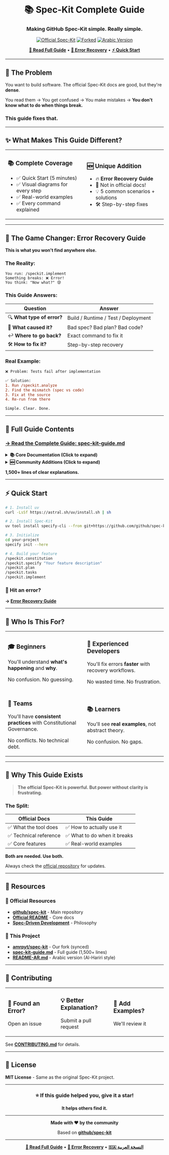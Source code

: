 <div align="center">

# 📚 Spec-Kit Complete Guide

### Making GitHub Spec-Kit simple. Really simple.

[![Official Spec-Kit](https://img.shields.io/badge/Based%20on-github%2Fspec--kit-blue?style=for-the-badge)](https://github.com/github/spec-kit)
[![Forked](https://img.shields.io/badge/Fork-amrpyt%2Fspec--kit-green?style=for-the-badge)](https://github.com/amrpyt/spec-kit)
[![Arabic Version](https://img.shields.io/badge/العربية-README--AR-orange?style=for-the-badge)](./README-AR.md)

**[📖 Read Full Guide](./spec-kit-guide.md)** • **[🐛 Error Recovery](./spec-kit-guide.md#error-recovery--debugging-guide)** • **[⚡ Quick Start](#-quick-start)**

</div>

---

## 🎯 The Problem

You want to build software. The official Spec-Kit docs are good, but they're **dense**. 

You read them → You get confused → You make mistakes → **You don't know what to do when things break.**

### This guide fixes that.

---

## ✨ What Makes This Guide Different?

<table>
<tr>
<td width="50%">

### 📚 **Complete Coverage**
- ✅ Quick Start (5 minutes)
- ✅ Visual diagrams for every step
- ✅ Real-world examples
- ✅ Every command explained

</td>
<td width="50%">

### 🆕 **Unique Addition**
- 🔥 **Error Recovery Guide**
- 🎯 Not in official docs!
- 💡 5 common scenarios + solutions
- 🛠️ Step-by-step fixes

</td>
</tr>
</table>

---

## 🚨 The Game Changer: Error Recovery Guide

**This is what you won't find anywhere else.**

### The Reality:
```
You run: /speckit.implement
Something breaks: ❌ Error!
You think: "Now what?" 😰
```

### This Guide Answers:

| Question | Answer |
|----------|--------|
| 🔍 **What type of error?** | Build / Runtime / Test / Deployment |
| 🎯 **What caused it?** | Bad spec? Bad plan? Bad code? |
| ↩️ **Where to go back?** | Exact command to fix it |
| 🛠️ **How to fix it?** | Step-by-step recovery |

### Real Example:

```diff
❌ Problem: Tests fail after implementation

✅ Solution:
1. Run /speckit.analyze
2. Find the mismatch (spec vs code)
3. Fix at the source
4. Re-run from there

Simple. Clear. Done.
```

---

## 📖 Full Guide Contents

### **[→ Read the Complete Guide: spec-kit-guide.md](./spec-kit-guide.md)**

<details>
<summary><b>📚 Core Documentation (Click to expand)</b></summary>

- **TL;DR** - Start in 5 minutes
- **Installation & Setup** - Step-by-step guide
- **Complete Workflow** - With visual diagrams
- **Command Reference** - Every command explained
- **Constitutional Governance** - The 9 principles
- **Cheatsheet** - Quick reference

</details>

<details>
<summary><b>🆕 Community Additions (Click to expand)</b></summary>

- **Error Recovery & Debugging Guide** ⭐
  - Error Type Identification
  - Recovery Workflows with Diagrams
  - 5 Common Scenarios with Solutions
  - Prevention Best Practices

</details>

**1,500+ lines of clear explanations.**

---

## ⚡ Quick Start

```bash
# 1. Install uv
curl -LsSf https://astral.sh/uv/install.sh | sh

# 2. Install Spec-Kit
uv tool install specify-cli --from git+https://github.com/github/spec-kit.git

# 3. Initialize
cd your-project
specify init --here

# 4. Build your feature
/speckit.constitution
/speckit.specify "Your feature description"
/speckit.plan
/speckit.tasks
/speckit.implement
```

### 🐛 Hit an error?
**→ [Error Recovery Guide](./spec-kit-guide.md#error-recovery--debugging-guide)**

---

## 👥 Who Is This For?

<table>
<tr>
<td width="50%">

### 🎓 **Beginners**
You'll understand **what's happening** and **why**.

No confusion. No guessing.

</td>
<td width="50%">

### 💼 **Experienced Developers**
You'll fix errors **faster** with recovery workflows.

No wasted time. No frustration.

</td>
</tr>
<tr>
<td width="50%">

### 👥 **Teams**
You'll have **consistent practices** with Constitutional Governance.

No conflicts. No technical debt.

</td>
<td width="50%">

### 📚 **Learners**
You'll see **real examples**, not abstract theory.

No confusion. No gaps.

</td>
</tr>
</table>

---

## 🎯 Why This Guide Exists

> **The official Spec-Kit is powerful. But power without clarity is frustrating.**

### The Split:

| Official Docs | This Guide |
|--------------|------------|
| ✅ What the tool does | ✅ How to actually use it |
| ✅ Technical reference | ✅ What to do when it breaks |
| ✅ Core features | ✅ Real-world examples |

**Both are needed. Use both.**

Always check the [official repository](https://github.com/github/spec-kit) for updates.

---

## 🔗 Resources

### 📘 Official Resources
- **[github/spec-kit](https://github.com/github/spec-kit)** - Main repository
- **[Official README](https://github.com/github/spec-kit/blob/main/README.md)** - Core docs
- **[Spec-Driven Development](https://github.com/github/spec-kit/blob/main/spec-driven.md)** - Philosophy

### 📗 This Project
- **[amrpyt/spec-kit](https://github.com/amrpyt/spec-kit)** - Our fork (synced)
- **[spec-kit-guide.md](./spec-kit-guide.md)** - Full guide (1,500+ lines)
- **[README-AR.md](./README-AR.md)** - Arabic version (Al-Hariri style)

---

## 🤝 Contributing

<table>
<tr>
<td width="33%">

### 🐛 Found an Error?
Open an issue

</td>
<td width="33%">

### 💡 Better Explanation?
Submit a pull request

</td>
<td width="33%">

### 📝 Add Examples?
We'll review it

</td>
</tr>
</table>

See **[CONTRIBUTING.md](./CONTRIBUTING.md)** for details.

---

## 📄 License

**MIT License** - Same as the original Spec-Kit project.

---

<div align="center">

### ⭐ If this guide helped you, give it a star!

**It helps others find it.**

---

**Made with ❤️ by the community**

Based on **[github/spec-kit](https://github.com/github/spec-kit)**

---

**[📖 Read Full Guide](./spec-kit-guide.md)** • **[🐛 Error Recovery](./spec-kit-guide.md#error-recovery--debugging-guide)** • **[🇸🇦 النسخة العربية](./README-AR.md)**

</div>
